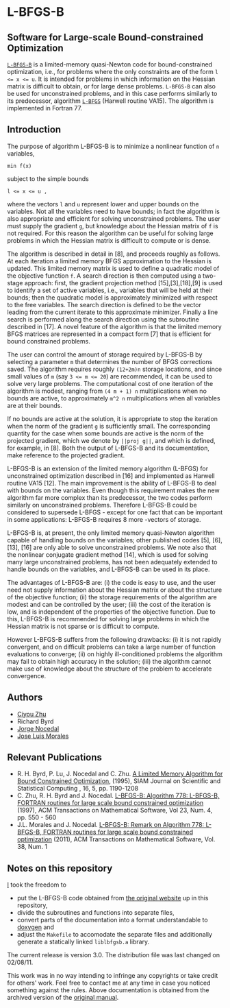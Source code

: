 # L-BFGS-B

## Software for Large-scale Bound-constrained Optimization
[`L-BFGS-B`](http://users.iems.northwestern.edu/~nocedal/lbfgsb.html) is a limited-memory quasi-Newton code for bound-constrained optimization,
i.e., for problems where the only constraints are of the form `l <= x <= u`.
It is intended for problems in which information on the Hessian matrix is difficult to obtain,
or for large dense problems.
`L-BFGS-B` can also be used for unconstrained problems, and in this case performs similarly to its predecessor,
algorithm [`L-BFGS`](http://users.iems.northwestern.edu/~nocedal/lbfgs.html) (Harwell routine VA15). The algorithm is implemented in Fortran 77.

## Introduction

The purpose of algorithm L-BFGS-B is to minimize a nonlinear function of `n` variables,

```
min f(x)
```

subject to the simple bounds

```
l <= x <= u ,
```

where the vectors `l` and `u` represent lower and upper bounds on the variables.
Not all the variables need to have bounds;
in fact the algorithm is also appropriate and efficient for solving unconstrained problems.
The user must supply the gradient `g`, but knowledge about the Hessian matrix of `f` is not required.
For this reason the algorithm can be useful for solving large problems
in which the Hessian matrix is difficult to compute or is dense.

The algorithm is described in detail in [8], and proceeds roughly as follows.
At each iteration a limited memory BFGS approximation to the Hessian is updated.
This limited memory matrix is used to define a quadratic model of the objective function `f`.
A search direction is then computed using a two-stage approach:
first, the gradient projection method [15],[3],[18],[9] is used to identify a set of active variables,
i.e., variables that will be held at their bounds;
then the quadratic model is approximately minimized with respect to the free variables.
The search direction is defined to be the vector leading from the current iterate to this approximate minimizer.
Finally a line search is performed along the search direction using the subroutine described in [17].
A novel feature of the algorithm is that the limited memory BFGS matrices
are represented in a compact form [7] that is efficient for bound constrained problems.

The user can control the amount of storage required by L-BFGS-B
by selecting a parameter `m` that determines the number of BFGS corrections saved.
The algorithm requires roughly `(12+2m)n` storage locations,
and since small values of `m` (say `3 <= m <= 20`) are recommended,
it can be used to solve very large problems.
The computational cost of one iteration of the algorithm is modest,
ranging from `(4 m + 1) n` multiplications when no bounds are active,
to approximately `m^2 n` multiplications when all variables are at their bounds.

If no bounds are active at the solution,
it is appropriate to stop the iteration when the norm of the gradient `g` is sufficiently small.
The corresponding quantity for the case when some bounds are active
is the norm of the projected gradient, which we denote by `||proj g||`,
and which is defined, for example, in [8].
Both the output of L-BFGS-B and its documentation, make reference to the projected gradient.

L-BFGS-B is an extension of the limited memory algorithm (L-BFGS) for unconstrained optimization described in [16] and implemented as Harwell routine VA15 [12]. The main improvement is the ability of L-BFGS-B to deal with bounds on the variables. Even though this requirement makes the new algorithm far more complex than its predecessor, the two codes perform similarly on unconstrained problems. Therefore L-BFGS-B could be considered to supersede L-BFGS - except for one fact that can be important in some applications: L-BFGS-B requires 8 more -vectors of storage.

L-BFGS-B is, at present, the only limited memory quasi-Newton algorithm capable of handling bounds on the variables; other published codes [5], [6], [13], [16] are only able to solve unconstrained problems. We note also that the nonlinear conjugate gradient method [14], which is used for solving many large unconstrained problems, has not been adequately extended to handle bounds on the variables, and L-BFGS-B can be used in its place.

The advantages of L-BFGS-B are: (i) the code is easy to use, and the user need not supply information about the Hessian matrix or about the structure of the objective function; (ii) the storage requirements of the algorithm are modest and can be controlled by the user; (iii) the cost of the iteration is low, and is independent of the properties of the objective function. Due to this, L-BFGS-B is recommended for solving large problems in which the Hessian matrix is not sparse or is difficult to compute.

However L-BFGS-B suffers from the following drawbacks: (i) it is not rapidly convergent, and on difficult problems can take a large number of function evaluations to converge; (ii) on highly ill-conditioned problems the algorithm may fail to obtain high accuracy in the solution; (iii) the algorithm cannot make use of knowledge about the structure of the problem to accelerate convergence. 




## Authors

* [Ciyou Zhu](http://web.archive.org/web/19990129014554/http://www.ece.nwu.edu/%7Eciyou/)
* Richard Byrd
* [Jorge Nocedal](http://www.ece.northwestern.edu/~nocedal)
* [Jose Luis Morales](http://web.archive.org/web/20080509084403/http://www.ece.northwestern.edu:80/~morales/)

## Relevant Publications

* R. H. Byrd, P. Lu, J. Nocedal and C. Zhu. [A Limited Memory Algorithm for Bound Constrained Optimization](https://doi.org/10.1137/0916069), (1995), SIAM Journal on Scientific and Statistical Computing , 16, 5, pp. 1190-1208
* C. Zhu, R. H. Byrd and J. Nocedal. [L-BFGS-B: Algorithm 778: L-BFGS-B, FORTRAN routines for large scale bound constrained optimization](https://doi.org/10.1145/279232.279236) (1997), ACM Transactions on Mathematical Software, Vol 23, Num. 4, pp. 550 - 560
* J.L. Morales and J. Nocedal. [L-BFGS-B: Remark on Algorithm 778: L-BFGS-B, FORTRAN routines for large scale bound constrained optimization](https://doi.org/10.1145/2049662.2049669) (2011), ACM Transactions on Mathematical Software, Vol. 38, Num. 1

## Notes on this repository

[I](https://github.com/jonathanschilling/) took the freedom to

* put the L-BFGS-B code obtained from [the original website](http://users.iems.northwestern.edu/~nocedal/Software/Lbfgsb.3.0.tar.gz) up in this repository,
* divide the subroutines and functions into separate files,
* convert parts of the documentation into a format understandable to [doxygen](https://www.doxygen.nl/index.html) and
* adjust the `Makefile` to accomodate the separate files and additionally generate a statically linked `liblbfgsb.a` library.

The current release is version 3.0. The distribution file was last changed on 02/08/11.

This work was in no way intending to infringe any copyrights or take credit for others' work.
Feel free to contact me at any time in case you noticed something against the rules.
Above documentation is obtained from the archived version of the [original manual](http://web.archive.org/web/19991005125105/http://www.ece.nwu.edu:80/%7Eciyou/pp9/pp9.html).
